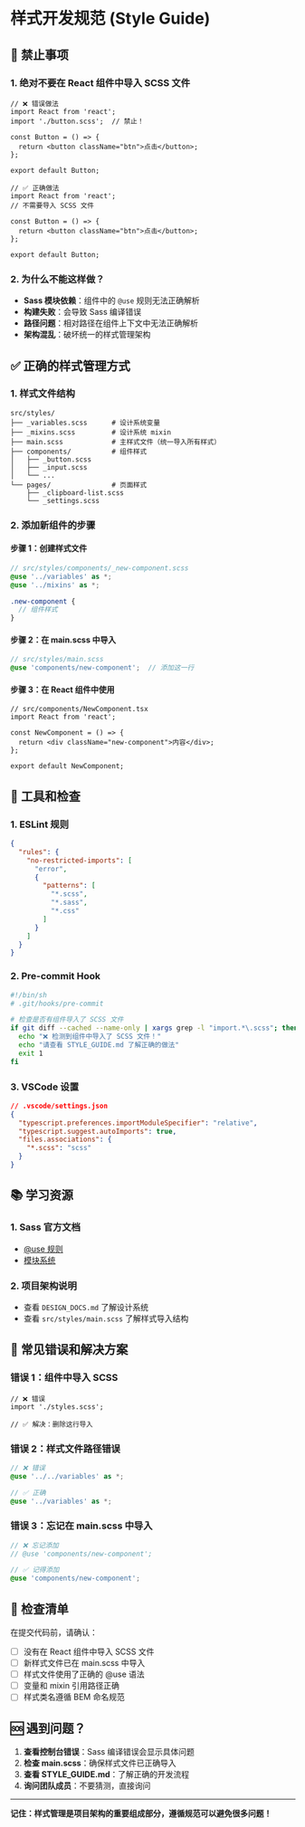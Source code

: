 # 样式开发规范 (Style Guide)

## 🚫 禁止事项

### 1. **绝对不要在 React 组件中导入 SCSS 文件**

```tsx
// ❌ 错误做法
import React from 'react';
import './button.scss';  // 禁止！

const Button = () => {
  return <button className="btn">点击</button>;
};

export default Button;
```

```tsx
// ✅ 正确做法
import React from 'react';
// 不需要导入 SCSS 文件

const Button = () => {
  return <button className="btn">点击</button>;
};

export default Button;
```

### 2. **为什么不能这样做？**

- **Sass 模块依赖**：组件中的 `@use` 规则无法正确解析
- **构建失败**：会导致 Sass 编译错误
- **路径问题**：相对路径在组件上下文中无法正确解析
- **架构混乱**：破坏统一的样式管理架构

## ✅ 正确的样式管理方式

### 1. **样式文件结构**
```
src/styles/
├── _variables.scss      # 设计系统变量
├── _mixins.scss         # 设计系统 mixin
├── main.scss            # 主样式文件（统一导入所有样式）
├── components/          # 组件样式
│   ├── _button.scss
│   ├── _input.scss
│   └── ...
└── pages/               # 页面样式
    ├── _clipboard-list.scss
    └── _settings.scss
```

### 2. **添加新组件的步骤**

#### **步骤 1：创建样式文件**
```scss
// src/styles/components/_new-component.scss
@use '../variables' as *;
@use '../mixins' as *;

.new-component {
  // 组件样式
}
```

#### **步骤 2：在 main.scss 中导入**
```scss
// src/styles/main.scss
@use 'components/new-component';  // 添加这一行
```

#### **步骤 3：在 React 组件中使用**
```tsx
// src/components/NewComponent.tsx
import React from 'react';

const NewComponent = () => {
  return <div className="new-component">内容</div>;
};

export default NewComponent;
```

## 🔧 工具和检查

### 1. **ESLint 规则**
```json
{
  "rules": {
    "no-restricted-imports": [
      "error",
      {
        "patterns": [
          "*.scss",
          "*.sass",
          "*.css"
        ]
      }
    ]
  }
}
```

### 2. **Pre-commit Hook**
```bash
#!/bin/sh
# .git/hooks/pre-commit

# 检查是否有组件导入了 SCSS 文件
if git diff --cached --name-only | xargs grep -l "import.*\.scss"; then
  echo "❌ 检测到组件中导入了 SCSS 文件！"
  echo "请查看 STYLE_GUIDE.md 了解正确的做法"
  exit 1
fi
```

### 3. **VSCode 设置**
```json
// .vscode/settings.json
{
  "typescript.preferences.importModuleSpecifier": "relative",
  "typescript.suggest.autoImports": true,
  "files.associations": {
    "*.scss": "scss"
  }
}
```

## 📚 学习资源

### 1. **Sass 官方文档**
- [@use 规则](https://sass-lang.com/documentation/at-rules/use/)
- [模块系统](https://sass-lang.com/guide#modules)

### 2. **项目架构说明**
- 查看 `DESIGN_DOCS.md` 了解设计系统
- 查看 `src/styles/main.scss` 了解样式导入结构

## 🚨 常见错误和解决方案

### 错误 1：组件中导入 SCSS
```tsx
// ❌ 错误
import './styles.scss';

// ✅ 解决：删除这行导入
```

### 错误 2：样式文件路径错误
```scss
// ❌ 错误
@use '../../variables' as *;

// ✅ 正确
@use '../variables' as *;
```

### 错误 3：忘记在 main.scss 中导入
```scss
// ❌ 忘记添加
// @use 'components/new-component';

// ✅ 记得添加
@use 'components/new-component';
```

## 📝 检查清单

在提交代码前，请确认：

- [ ] 没有在 React 组件中导入 SCSS 文件
- [ ] 新样式文件已在 main.scss 中导入
- [ ] 样式文件使用了正确的 @use 语法
- [ ] 变量和 mixin 引用路径正确
- [ ] 样式类名遵循 BEM 命名规范

## 🆘 遇到问题？

1. **查看控制台错误**：Sass 编译错误会显示具体问题
2. **检查 main.scss**：确保样式文件已正确导入
3. **查看 STYLE_GUIDE.md**：了解正确的开发流程
4. **询问团队成员**：不要猜测，直接询问

---

**记住：样式管理是项目架构的重要组成部分，遵循规范可以避免很多问题！** 